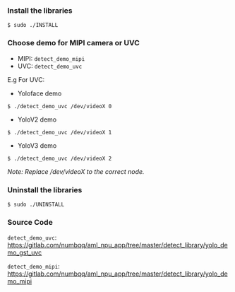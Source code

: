 ### Install the libraries

```
$ sudo ./INSTALL
```

### Choose demo for MIPI camera or UVC

* MIPI: `detect_demo_mipi`
* UVC: `detect_demo_uvc`


E.g For UVC:

* Yoloface demo

```
$ ./detect_demo_uvc /dev/videoX 0
```

* YoloV2 demo

```
$ ./detect_demo_uvc /dev/videoX 1
```

* YoloV3 demo

```
$ ./detect_demo_uvc /dev/videoX 2
```

*Note: Replace /dev/videoX to the correct node.*

### Uninstall the libraries

```
$ sudo ./UNINSTALL
```

### Source Code

`detect_demo_uvc`: https://gitlab.com/numbqq/aml_npu_app/tree/master/detect_library/yolo_demo_gst_uvc

`detect_demo_mipi`: https://gitlab.com/numbqq/aml_npu_app/tree/master/detect_library/yolo_demo_mipi
